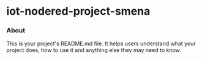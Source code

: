 iot-nodered-project-smena
=========================

### About

This is your project's README.md file. It helps users understand what your
project does, how to use it and anything else they may need to know.